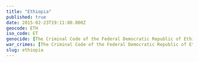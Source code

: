 ```yaml
---
title: "Ethiopia"
published: true
date: 2015-02-23T19:11:00.000Z
geocode: ETH
iso_code: ET
genocide: [The Criminal Code of the Federal Democratic Republic of Ethiopia, Article 269](https://iccdb.hrlc.net/data/doc/272/keyword/46/)
war_crimes: [The Criminal Code of the Federal Democratic Republic of Ethiopia, Article 270-282](https://iccdb.hrlc.net/data/doc/272/keyword/145/)
slug: ethiopia
---
```

